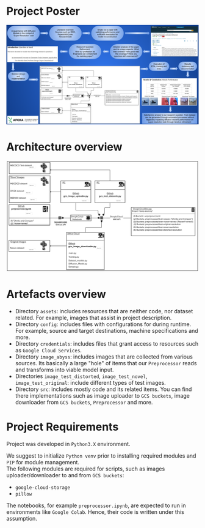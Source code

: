 # Project Poster
![image-architecture](assets/project_poster.png)

# Architecture overview
![image-architecture](assets/architecture_overview.png)

# Artefacts overview
- Directory `assets`: includes resources that are neither code, nor dataset related. For example, images that assist in project description.
- Directory `config`: includes files with configurations for during runtime. For example, source and target destinations, machine specifications and more.
- Directory `credentials`: includes files that grant access to resources such as `Google Cloud Services`.
- Directory `image_abyss`: includes images that are collected from various sources. Its basically a large "hole" of items that our `Preprocessor` reads and transforms into viable model input.  
- Directories `image_test_distorted`, `image_test_novel`, `image_test_original`: include different types of test images.
- Directory `src`: includes mostly code and its related items. You can find there implementations such as image uploader to `GCS buckets`,
image downloader from `GCS buckets`, `Preprocessor` and more.

# Project Requirements
Project was developed in `Python3.X` environment.

We suggest to initialize `Python venv` prior to installing required modules and `PIP` for module management.  
The following modules are required for scripts, such as images uploader/downloader to and from `GCS buckets`:
* `google-cloud-storage`
* `pillow`

The notebooks, for example `preprocessor.ipynb`, are expected to run in environments like `Google Colab`. Hence, their code is written under this assumption.
